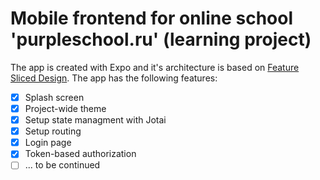 # Mobile frontend for online school 'purpleschool.ru' (learning project)

The app is created with Expo and it's architecture is based on
[Feature Sliced Design](https://feature-sliced.design/docs/get-started/overview).
The app has the following features:

- [x] Splash screen
- [x] Project-wide theme
- [x] Setup state managment with Jotai
- [x] Setup routing
- [x] Login page
- [x] Token-based authorization
- [ ] ... to be continued
